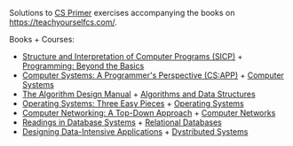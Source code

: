 Solutions to [CS Primer](https://csprimer.com/courses/) exercises accompanying the books on https://teachyourselfcs.com/.

Books + Courses:
* [Structure and Interpretation of Computer Programs (SICP)](https://mitp-content-server.mit.edu/books/content/sectbyfn/books_pres_0/6515/sicp.zip/index.html) + [Programming: Beyond the Basics](https://csprimer.com/courses/programming/)
* [Computer Systems: A Programmer's Perspective (CS:APP)](https://csapp.cs.cmu.edu/) + [Computer Systems](https://csprimer.com/courses/systems/)
* [The Algorithm Design Manual](https://www.amazon.com/Algorithm-Design-Manual-Computer-Science-dp-3030542556/dp/3030542556/) + [Algorithms and Data Structures](https://csprimer.com/courses/algorithms/)
* [Operating Systems: Three Easy Pieces](https://pages.cs.wisc.edu/~remzi/OSTEP/) + [Operating Systems](https://csprimer.com/courses/operating-systems/)
* [Computer Networking: A Top-Down Approach](https://www.amazon.com/Computer-Networking-Top-Down-Approach-7th/dp/0133594149/) + [Computer Networks](https://csprimer.com/courses/networking/)
* [Readings in Database Systems](http://www.redbook.io/) + [Relational Databases](https://csprimer.com/courses/databases/)
* [Designing Data-Intensive Applications](https://www.amazon.com/Designing-Data-Intensive-Applications-Reliable-Maintainable-ebook/dp/B06XPJML5D/) + [Dystributed Systems](https://csprimer.com/courses/distributed-systems/)
